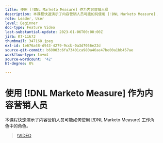 ```yaml
---
title: 使用 [!DNL Marketo Measure] 作为内容营销人员
description: 本课程快速演示了内容营销人员可能如何使用 [!DNL Marketo Measure] 工作角色中的角色。
role: Leader, User
level: Beginner
doc-type: Feature Video
last-substantial-update: 2023-01-06T00:00:00Z
jira: KT-11673
thumbnail: 347168.jpeg
exl-id: 1e676a48-d943-4279-9ccb-0a3d7056e22d
source-git-commit: b60003c6fa73401ca980a46ae47be00a1bb457ae
workflow-type: tm+mt
source-wordcount: '42'
ht-degree: 0%

---
```


# 使用 [!DNL Marketo Measure] 作为内容营销人员

本课程快速演示了内容营销人员可能如何使用 [!DNL Marketo Measure] 工作角色中的角色。

>[!VIDEO](https://video.tv.adobe.com/v/347168/?quality=12&learn=on)
